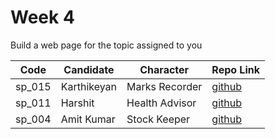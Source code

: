 # Week 4
Build a web page for the topic assigned to you

| Code | Candidate | Character| Repo Link |
| --------- | --------- | ---- | --- |
| sp_015 | Karthikeyan | Marks Recorder | [github](https://github.com/karthikeyanranasthala/masai-week-4) |
| sp_011 | Harshit | Health Advisor | [github](https://github.com/harshit860/masai-week-4) |
| sp_004 | Amit Kumar | Stock Keeper | [github](https://github.com/amit036/masai-week-4) |

